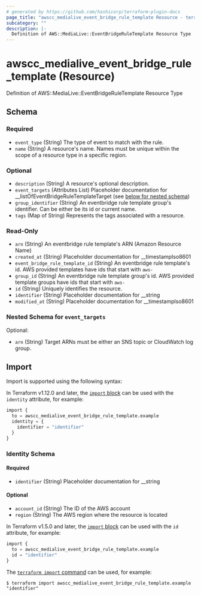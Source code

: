 ```yaml
---
# generated by https://github.com/hashicorp/terraform-plugin-docs
page_title: "awscc_medialive_event_bridge_rule_template Resource - terraform-provider-awscc"
subcategory: ""
description: |-
  Definition of AWS::MediaLive::EventBridgeRuleTemplate Resource Type
---
```


# awscc_medialive_event_bridge_rule_template (Resource)

Definition of AWS::MediaLive::EventBridgeRuleTemplate Resource Type



<!-- schema generated by tfplugindocs -->
## Schema

### Required

- `event_type` (String) The type of event to match with the rule.
- `name` (String) A resource's name. Names must be unique within the scope of a resource type in a specific region.

### Optional

- `description` (String) A resource's optional description.
- `event_targets` (Attributes List) Placeholder documentation for __listOfEventBridgeRuleTemplateTarget (see [below for nested schema](#nestedatt--event_targets))
- `group_identifier` (String) An eventbridge rule template group's identifier. Can be either be its id or current name.
- `tags` (Map of String) Represents the tags associated with a resource.

### Read-Only

- `arn` (String) An eventbridge rule template's ARN (Amazon Resource Name)
- `created_at` (String) Placeholder documentation for __timestampIso8601
- `event_bridge_rule_template_id` (String) An eventbridge rule template's id. AWS provided templates have ids that start with `aws-`
- `group_id` (String) An eventbridge rule template group's id. AWS provided template groups have ids that start with `aws-`
- `id` (String) Uniquely identifies the resource.
- `identifier` (String) Placeholder documentation for __string
- `modified_at` (String) Placeholder documentation for __timestampIso8601

<a id="nestedatt--event_targets"></a>
### Nested Schema for `event_targets`

Optional:

- `arn` (String) Target ARNs must be either an SNS topic or CloudWatch log group.

## Import

Import is supported using the following syntax:

In Terraform v1.12.0 and later, the [`import` block](https://developer.hashicorp.com/terraform/language/import) can be used with the `identity` attribute, for example:

```terraform
import {
  to = awscc_medialive_event_bridge_rule_template.example
  identity = {
    identifier = "identifier"
  }
}
```

<!-- schema generated by tfplugindocs -->
### Identity Schema

#### Required

- `identifier` (String) Placeholder documentation for __string

#### Optional

- `account_id` (String) The ID of the AWS account
- `region` (String) The AWS region where the resource is located

In Terraform v1.5.0 and later, the [`import` block](https://developer.hashicorp.com/terraform/language/import) can be used with the `id` attribute, for example:

```terraform
import {
  to = awscc_medialive_event_bridge_rule_template.example
  id = "identifier"
}
```

The [`terraform import` command](https://developer.hashicorp.com/terraform/cli/commands/import) can be used, for example:

```shell
$ terraform import awscc_medialive_event_bridge_rule_template.example "identifier"
```
